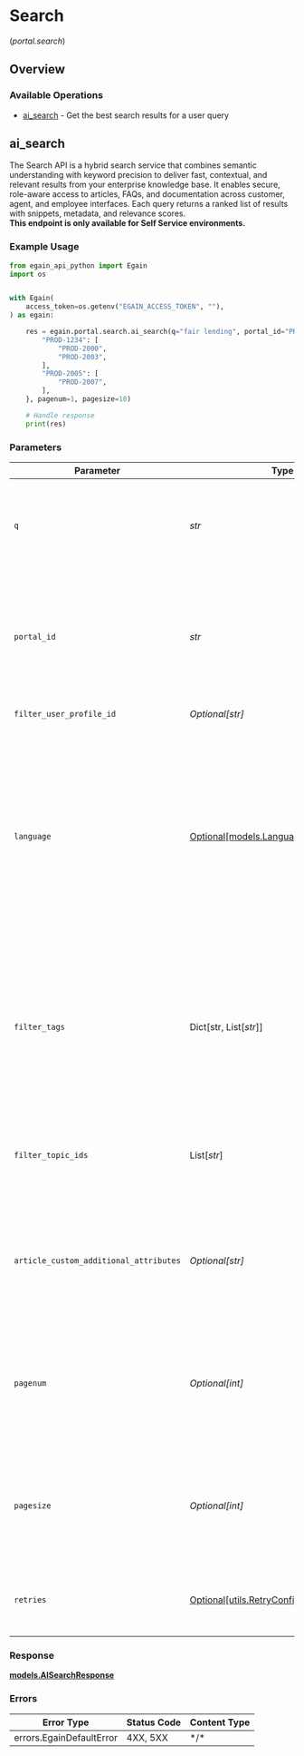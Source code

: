 # Search
(*portal.search*)

## Overview

### Available Operations

* [ai_search](#ai_search) - Get the best search results for a user query

## ai_search

The Search API is a hybrid search service that combines semantic understanding with keyword precision to deliver fast, contextual, and relevant results from your enterprise knowledge base. It enables secure, role-aware access to articles, FAQs, and documentation across customer, agent, and employee interfaces. Each query returns a ranked list of results with snippets, metadata, and relevance scores. <br>**This endpoint is only available for Self Service environments.**


### Example Usage

<!-- UsageSnippet language="python" operationID="aiSearch" method="get" path="/{portalID}/search" -->
```python
from egain_api_python import Egain
import os


with Egain(
    access_token=os.getenv("EGAIN_ACCESS_TOKEN", ""),
) as egain:

    res = egain.portal.search.ai_search(q="fair lending", portal_id="PROD-1000", filter_user_profile_id="PROD-3210", language="en-US", filter_tags={
        "PROD-1234": [
            "PROD-2000",
            "PROD-2003",
        ],
        "PROD-2005": [
            "PROD-2007",
        ],
    }, pagenum=1, pagesize=10)

    # Handle response
    print(res)

```

### Parameters

| Parameter                                                                                                                                                                                                 | Type                                                                                                                                                                                                      | Required                                                                                                                                                                                                  | Description                                                                                                                                                                                               | Example                                                                                                                                                                                                   |
| --------------------------------------------------------------------------------------------------------------------------------------------------------------------------------------------------------- | --------------------------------------------------------------------------------------------------------------------------------------------------------------------------------------------------------- | --------------------------------------------------------------------------------------------------------------------------------------------------------------------------------------------------------- | --------------------------------------------------------------------------------------------------------------------------------------------------------------------------------------------------------- | --------------------------------------------------------------------------------------------------------------------------------------------------------------------------------------------------------- |
| `q`                                                                                                                                                                                                       | *str*                                                                                                                                                                                                     | :heavy_check_mark:                                                                                                                                                                                        | The search query string. The string must be escaped as required by the URL syntax rules.                                                                                                                  | fair lending                                                                                                                                                                                              |
| `portal_id`                                                                                                                                                                                               | *str*                                                                                                                                                                                                     | :heavy_check_mark:                                                                                                                                                                                        | The ID of the portal being accessed.<br><br>A portal ID is composed of a 2-4 letter prefix, followed by a dash and 4-15 digits.                                                                           | PROD-1000                                                                                                                                                                                                 |
| `filter_user_profile_id`                                                                                                                                                                                  | *Optional[str]*                                                                                                                                                                                           | :heavy_minus_sign:                                                                                                                                                                                        | The ID of the user profile. <br/>                                                                                                                                                                         | PROD-3210                                                                                                                                                                                                 |
| `language`                                                                                                                                                                                                | [Optional[models.LanguageCodeParameter]](../../models/languagecodeparameter.md)                                                                                                                           | :heavy_minus_sign:                                                                                                                                                                                        | The language that describes the details of a resource. Resources available in different languages may differ from each other. <br><br> If lang is not passed, then the portal's default language is used. | en-US                                                                                                                                                                                                     |
| `filter_tags`                                                                                                                                                                                             | Dict[str, List[*str*]]                                                                                                                                                                                    | :heavy_minus_sign:                                                                                                                                                                                        | An object where each key is a **Category Tag ID** (numeric string),  <br/>and each value is an array of **Tag IDs** for that category.<br/>                                                               | {<br/>"PROD-1234": [<br/>"PROD-2000",<br/>"PROD-2003"<br/>],<br/>"PROD-2005": [<br/>"PROD-2007"<br/>]<br/>}                                                                                               |
| `filter_topic_ids`                                                                                                                                                                                        | List[*str*]                                                                                                                                                                                               | :heavy_minus_sign:                                                                                                                                                                                        | An array of topic IDs. It is used to restrict search results to specific topics.                                                                                                                          |                                                                                                                                                                                                           |
| `article_custom_additional_attributes`                                                                                                                                                                    | *Optional[str]*                                                                                                                                                                                           | :heavy_minus_sign:                                                                                                                                                                                        | One or more comma-separated names for article custom attributes defined by the user to be returned.                                                                                                       |                                                                                                                                                                                                           |
| `pagenum`                                                                                                                                                                                                 | *Optional[int]*                                                                                                                                                                                           | :heavy_minus_sign:                                                                                                                                                                                        | Pagination parameter that specifies the page number of results to be returned. Used in conjunction with $pagesize.                                                                                        |                                                                                                                                                                                                           |
| `pagesize`                                                                                                                                                                                                | *Optional[int]*                                                                                                                                                                                           | :heavy_minus_sign:                                                                                                                                                                                        | Pagination parameter that specifies the number of results per page. Used in conjunction with $pagenum.                                                                                                    |                                                                                                                                                                                                           |
| `retries`                                                                                                                                                                                                 | [Optional[utils.RetryConfig]](../../models/utils/retryconfig.md)                                                                                                                                          | :heavy_minus_sign:                                                                                                                                                                                        | Configuration to override the default retry behavior of the client.                                                                                                                                       |                                                                                                                                                                                                           |

### Response

**[models.AISearchResponse](../../models/aisearchresponse.md)**

### Errors

| Error Type               | Status Code              | Content Type             |
| ------------------------ | ------------------------ | ------------------------ |
| errors.EgainDefaultError | 4XX, 5XX                 | \*/\*                    |